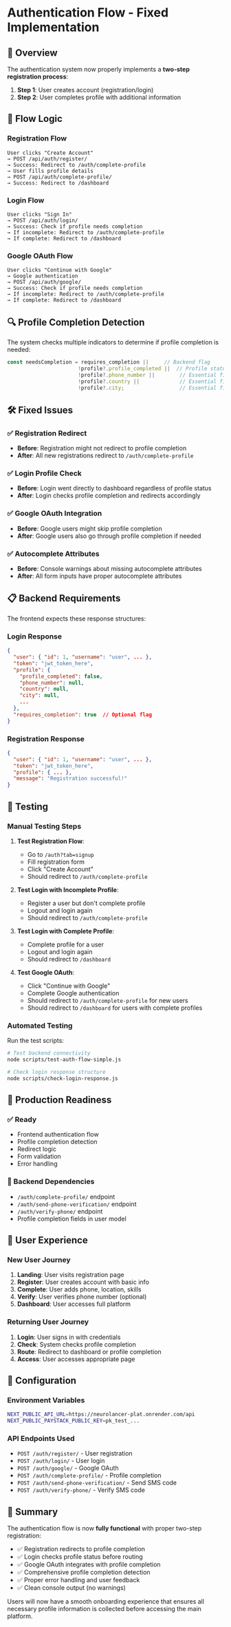 # Authentication Flow - Fixed Implementation

## 🎯 Overview

The authentication system now properly implements a **two-step registration process**:

1. **Step 1**: User creates account (registration/login)
2. **Step 2**: User completes profile with additional information

## 🔄 Flow Logic

### Registration Flow
```
User clicks "Create Account" 
→ POST /api/auth/register/ 
→ Success: Redirect to /auth/complete-profile
→ User fills profile details
→ POST /api/auth/complete-profile/
→ Success: Redirect to /dashboard
```

### Login Flow
```
User clicks "Sign In"
→ POST /api/auth/login/
→ Success: Check if profile needs completion
→ If incomplete: Redirect to /auth/complete-profile
→ If complete: Redirect to /dashboard
```

### Google OAuth Flow
```
User clicks "Continue with Google"
→ Google authentication
→ POST /api/auth/google/
→ Success: Check if profile needs completion
→ If incomplete: Redirect to /auth/complete-profile
→ If complete: Redirect to /dashboard
```

## 🔍 Profile Completion Detection

The system checks multiple indicators to determine if profile completion is needed:

```javascript
const needsCompletion = requires_completion ||     // Backend flag
                       !profile?.profile_completed ||  // Profile status
                       !profile?.phone_number ||        // Essential field
                       !profile?.country ||             // Essential field
                       !profile?.city;                  // Essential field
```

## 🛠️ Fixed Issues

### ✅ Registration Redirect
- **Before**: Registration might not redirect to profile completion
- **After**: All new registrations redirect to `/auth/complete-profile`

### ✅ Login Profile Check
- **Before**: Login went directly to dashboard regardless of profile status
- **After**: Login checks profile completion and redirects accordingly

### ✅ Google OAuth Integration
- **Before**: Google users might skip profile completion
- **After**: Google users also go through profile completion if needed

### ✅ Autocomplete Attributes
- **Before**: Console warnings about missing autocomplete attributes
- **After**: All form inputs have proper autocomplete attributes

## 📋 Backend Requirements

The frontend expects these response structures:

### Login Response
```json
{
  "user": { "id": 1, "username": "user", ... },
  "token": "jwt_token_here",
  "profile": {
    "profile_completed": false,
    "phone_number": null,
    "country": null,
    "city": null,
    ...
  },
  "requires_completion": true  // Optional flag
}
```

### Registration Response
```json
{
  "user": { "id": 1, "username": "user", ... },
  "token": "jwt_token_here",
  "profile": { ... },
  "message": "Registration successful!"
}
```

## 🧪 Testing

### Manual Testing Steps

1. **Test Registration Flow**:
   - Go to `/auth?tab=signup`
   - Fill registration form
   - Click "Create Account"
   - Should redirect to `/auth/complete-profile`

2. **Test Login with Incomplete Profile**:
   - Register a user but don't complete profile
   - Logout and login again
   - Should redirect to `/auth/complete-profile`

3. **Test Login with Complete Profile**:
   - Complete profile for a user
   - Logout and login again
   - Should redirect to `/dashboard`

4. **Test Google OAuth**:
   - Click "Continue with Google"
   - Complete Google authentication
   - Should redirect to `/auth/complete-profile` for new users
   - Should redirect to `/dashboard` for users with complete profiles

### Automated Testing

Run the test scripts:
```bash
# Test backend connectivity
node scripts/test-auth-flow-simple.js

# Check login response structure
node scripts/check-login-response.js
```

## 🚀 Production Readiness

### ✅ Ready
- Frontend authentication flow
- Profile completion detection
- Redirect logic
- Form validation
- Error handling

### 🔄 Backend Dependencies
- `/auth/complete-profile/` endpoint
- `/auth/send-phone-verification/` endpoint  
- `/auth/verify-phone/` endpoint
- Profile completion fields in user model

## 📱 User Experience

### New User Journey
1. **Landing**: User visits registration page
2. **Register**: User creates account with basic info
3. **Complete**: User adds phone, location, skills
4. **Verify**: User verifies phone number (optional)
5. **Dashboard**: User accesses full platform

### Returning User Journey
1. **Login**: User signs in with credentials
2. **Check**: System checks profile completion
3. **Route**: Redirect to dashboard or profile completion
4. **Access**: User accesses appropriate page

## 🔧 Configuration

### Environment Variables
```bash
NEXT_PUBLIC_API_URL=https://neurolancer-plat.onrender.com/api
NEXT_PUBLIC_PAYSTACK_PUBLIC_KEY=pk_test_...
```

### API Endpoints Used
- `POST /auth/register/` - User registration
- `POST /auth/login/` - User login  
- `POST /auth/google/` - Google OAuth
- `POST /auth/complete-profile/` - Profile completion
- `POST /auth/send-phone-verification/` - Send SMS code
- `POST /auth/verify-phone/` - Verify SMS code

## 🎉 Summary

The authentication flow is now **fully functional** with proper two-step registration:

- ✅ Registration redirects to profile completion
- ✅ Login checks profile status before routing
- ✅ Google OAuth integrates with profile completion
- ✅ Comprehensive profile completion detection
- ✅ Proper error handling and user feedback
- ✅ Clean console output (no warnings)

Users will now have a smooth onboarding experience that ensures all necessary profile information is collected before accessing the main platform.